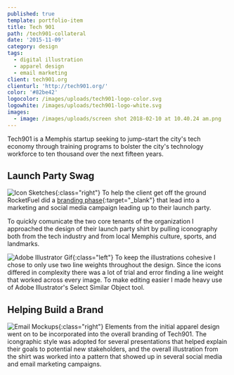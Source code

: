 ```yaml
---
published: true
template: portfolio-item
title: Tech 901
path: /tech901-collateral
date: '2015-11-09'
category: design
tags:
  - digital illustration
  - apparel design
  - email marketing
client: tech901.org
clienturl: 'http://tech901.org/'
color: '#82be42'
logocolor: /images/uploads/tech901-logo-color.svg
logowhite: /images/uploads/tech901-logo-white.svg
images:
  - image: /images/uploads/screen shot 2018-02-10 at 10.40.24 am.png
---
```


Tech901 is a Memphis startup seeking to jump-start the city's tech economy through training programs to bolster the city's technology workforce to ten thousand over the next fifteen years.

## Launch Party Swag

![Icon Sketches](/assets/images/portfolio/tech901-collateral/shirt-sketch.jpg ){:class="right"}
To help the client get off the ground RocketFuel did a [branding phase](http://www.gorocketfuel.com/work/tech901/){:target="_blank"} that lead into a marketing and social media campaign leading up to their launch party.


To quickly comunicate the two core tenants of the organization I approached the design of their launch party shirt by pulling iconography both from the tech industry and from local Memphis culture, sports, and landmarks.

![Adobe Illustrator Gif](/assets/images/portfolio/tech901-collateral/lineweight.gif ){:class="left"}
To keep the illustrations cohesive I chose to only use two line weights throughout the design. Since the icons differed in complexity there was a lot of trial and error finding a line weight that worked across every image. To make editing easier I made heavy use of Adobe Illustrator's Select Similar Object tool.

## Helping Build a Brand

![Email Mockups](/assets/images/portfolio/tech901-collateral/emails.png ){:class="right"}
Elements from the initial apparel design went on to be incorporated into the overall branding of Tech901. The icongraphic style was adopted for several presentations that helped explain their goals to potential new stakeholders, and the overall illustration from the shirt was worked into a pattern that showed up in several social media and email marketing campaigns.
